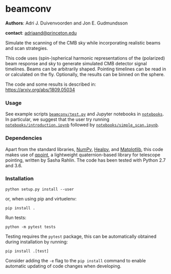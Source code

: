 # beamconv

**Authors**: Adri J. Duivenvoorden and Jon E. Gudmundsson

**contact**: adriaand@princeton.edu

Simulate the scanning of the CMB sky while incorporating realistic beams and
scan strategies.

This code uses (spin-)spherical harmonic representations of the (polarized) beam response
and sky to generate simulated CMB detector signal timelines. Beams can be arbitrarily shaped.
Pointing timelines can be read in or calculated on the fly. Optionally, the results can be
binned on the sphere.

The code and some results is described in: https://arxiv.org/abs/1809.05034

### Usage

See example scripts [`beamconv/test.py`](../../tree/master/beamconv/test.py) and Jupyter notebooks in [`notebooks`](../../tree/master/notebooks). In particular, we suggest that the user try running [`notebooks/introduction.ipynb`](../../tree/master/notebooks/introduction.ipynb) followed by [`notebooks/simple_scan.ipynb`](../../tree/master/notebooks/simple_scan.ipynb).

### Dependencies
Apart from the standard libraries, [NumPy](https://github.com/numpy/numpy), [Healpy](https://github.com/healpy/healpy), and [Matplotlib](https://github.com/matplotlib/matplotlib), this code makes use of [qpoint](https://github.com/arahlin/qpoint), a lightweight quaternion-based library for telescope pointing, written by Sasha Rahlin. The code has been tested with Python 2.7 and 3.6.

### Installation

```
python setup.py install --user
```

or, when using pip and virtuelenv:

```
pip install .
```

Run tests:

```
python -m pytest tests
```

Testing requires the `pytest` package, this can be automatically obtained during installation by running:

```
pip install .[test]
```

Consider adding the `-e` flag to the `pip install` command to enable automatic updating of code changes when developing.






